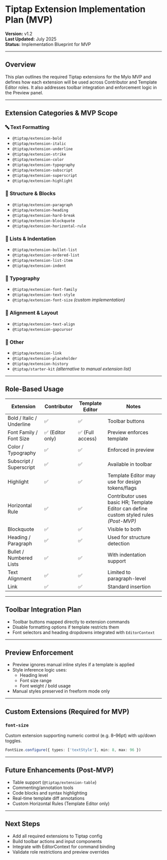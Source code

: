 # Tiptap Extension Implementation Plan (MVP)

**Version:** v1.2  
**Last Updated:** July 2025  
**Status:** Implementation Blueprint for MVP

---

## Overview
This plan outlines the required Tiptap extensions for the Mylo MVP and defines how each extension will be used across Contributor and Template Editor roles. It also addresses toolbar integration and enforcement logic in the Preview panel.

---

## Extension Categories & MVP Scope

### 🔤 Text Formatting
- `@tiptap/extension-bold`
- `@tiptap/extension-italic`
- `@tiptap/extension-underline`
- `@tiptap/extension-strike`
- `@tiptap/extension-color`
- `@tiptap/extension-typography`
- `@tiptap/extension-subscript`
- `@tiptap/extension-superscript`
- `@tiptap/extension-highlight`

### 🧱 Structure & Blocks
- `@tiptap/extension-paragraph`
- `@tiptap/extension-heading`
- `@tiptap/extension-hard-break`
- `@tiptap/extension-blockquote`
- `@tiptap/extension-horizontal-rule`

### 📝 Lists & Indentation
- `@tiptap/extension-bullet-list`
- `@tiptap/extension-ordered-list`
- `@tiptap/extension-list-item`
- `@tiptap/extension-indent`

### 🎨 Typography
- `@tiptap/extension-font-family`
- `@tiptap/extension-text-style`
- `@tiptap/extension-font-size` *(custom implementation)*

### 📐 Alignment & Layout
- `@tiptap/extension-text-align`
- `@tiptap/extension-gapcursor`

### 🔗 Other
- `@tiptap/extension-link`
- `@tiptap/extension-placeholder`
- `@tiptap/extension-history`
- `@tiptap/starter-kit` *(alternative to manual extension list)*

---

## Role-Based Usage

| Extension                  | Contributor | Template Editor | Notes |
|----------------------------|-------------|------------------|-------|
| Bold / Italic / Underline | ✅          | ✅               | Toolbar buttons |
| Font Family / Font Size   | ✅ (Editor only) | ✅ (Full access) | Preview enforces template |
| Color / Typography        | ✅          | ✅               | Enforced in preview |
| Subscript / Superscript   | ✅          | ✅               | Available in toolbar |
| Highlight                 | ✅          | ✅               | Template Editor may use for design tokens/flags |
| Horizontal Rule           | ✅          | ✅               | Contributor uses basic HR; Template Editor can define custom styled rules *(Post-MVP)* |
| Blockquote                | ✅          | ✅               | Visible to both |
| Heading / Paragraph       | ✅          | ✅               | Used for structure detection |
| Bullet / Numbered Lists   | ✅          | ✅               | With indentation support |
| Text Alignment            | ✅          | ✅               | Limited to paragraph-level |
| Link                      | ✅          | ✅               | Standard insertion |

---

## Toolbar Integration Plan
- Toolbar buttons mapped directly to extension commands
- Disable formatting options if template restricts them
- Font selectors and heading dropdowns integrated with `EditorContext`

---

## Preview Enforcement
- Preview ignores manual inline styles if a template is applied
- Style inference logic uses:
  - Heading level
  - Font size range
  - Font weight / bold usage
- Manual styles preserved in freeform mode only

---

## Custom Extensions (Required for MVP)

### `font-size`
Custom extension supporting numeric control (e.g. 8–96pt) with up/down toggles.

```ts
FontSize.configure({ types: ['textStyle'], min: 8, max: 96 })
```

---

## Future Enhancements (Post-MVP)
- Table support (`@tiptap/extension-table`)
- Commenting/annotation tools
- Code blocks and syntax highlighting
- Real-time template diff annotations
- Custom Horizontal Rules (Template Editor only)

---

## Next Steps
- Add all required extensions to Tiptap config
- Build toolbar actions and input components
- Integrate with EditorContext for command binding
- Validate role restrictions and preview overrides
